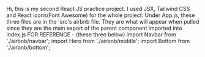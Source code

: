 Hi, this is my second React JS practice project. I used JSX, Tailwind CSS and React icons(Font Awesome) for the whole project. 
Under App.js, these three files are in the 'src's airbnb file. They are what will appear when pulled since they are the main export of the parent component imported into index.js 
FOR REFERENCE - (these three below)
import Navbar from './airbnb/navbar';
import Hero from './airbnb/middle';
import Bottom from './airbnb/bottom';
